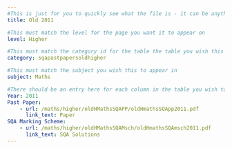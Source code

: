 ```yaml
---
#This is just for you to quickly see what the file is - it can be anything you want
title: Old 2011

#This must match the level for the page you want it to appear on
level: Higher

#This must match the category id for the table the table you wish this to appear in
category: sqapastpapersoldhigher

#This must match the subject you wish this to appear in
subject: Maths

#There should be an entry here for each column in the table you wish to populate:
Year: 2011
Past Paper:
    - url: /maths/higher/oldHMathsSQAPP/oldHmathsSQApp2011.pdf
      link_text: Paper
SQA Marking Scheme:
    - url: /maths/higher/oldHMathsSQAMsch/oldHmathsSQAmsch2011.pdf
      link_text: SQA Solutions
---
```



